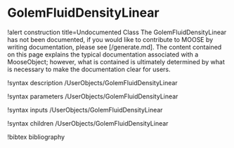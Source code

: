 <!-- MOOSE Documentation Stub: Remove this when content is added. -->

# GolemFluidDensityLinear

!alert construction title=Undocumented Class
The GolemFluidDensityLinear has not been documented, if you would like to contribute to MOOSE by
writing documentation, please see [/generate.md]. The content contained on this page explains
the typical documentation associated with a MooseObject; however, what is contained is ultimately
determined by what is necessary to make the documentation clear for users.

!syntax description /UserObjects/GolemFluidDensityLinear

!syntax parameters /UserObjects/GolemFluidDensityLinear

!syntax inputs /UserObjects/GolemFluidDensityLinear

!syntax children /UserObjects/GolemFluidDensityLinear

!bibtex bibliography
